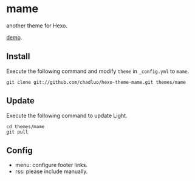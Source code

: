 # mame

another theme for Hexo.

[demo](http://yukir.net/).

## Install

Execute the following command and modify `theme` in `_config.yml` to `mame`.

```
git clone git://github.com/chadluo/hexo-theme-mame.git themes/mame
```

## Update

Execute the following command to update Light.

```
cd themes/mame
git pull
```

## Config

* menu: configure footer links.
* rss: please include manually.
